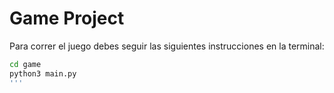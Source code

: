# Game Project

Para correr el juego debes seguir las siguientes instrucciones en la terminal:

```sh
cd game
python3 main.py
'''


